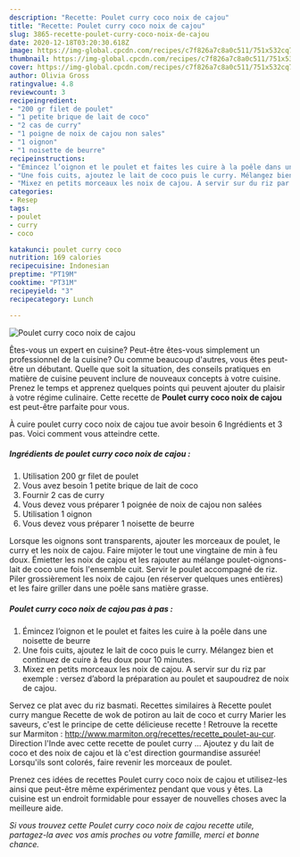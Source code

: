 ```yaml
---
description: "Recette: Poulet curry coco noix de cajou"
title: "Recette: Poulet curry coco noix de cajou"
slug: 3865-recette-poulet-curry-coco-noix-de-cajou
date: 2020-12-18T03:20:30.618Z
image: https://img-global.cpcdn.com/recipes/c7f826a7c8a0c511/751x532cq70/poulet-curry-coco-noix-de-cajou-photo-principale-de-la-recette.jpg
thumbnail: https://img-global.cpcdn.com/recipes/c7f826a7c8a0c511/751x532cq70/poulet-curry-coco-noix-de-cajou-photo-principale-de-la-recette.jpg
cover: https://img-global.cpcdn.com/recipes/c7f826a7c8a0c511/751x532cq70/poulet-curry-coco-noix-de-cajou-photo-principale-de-la-recette.jpg
author: Olivia Gross
ratingvalue: 4.8
reviewcount: 3
recipeingredient:
- "200 gr filet de poulet"
- "1 petite brique de lait de coco"
- "2 cas de curry"
- "1 poigne de noix de cajou non sales"
- "1 oignon"
- "1 noisette de beurre"
recipeinstructions:
- "Émincez l’oignon et le poulet et faites les cuire à la poêle dans une noisette de beurre"
- "Une fois cuits, ajoutez le lait de coco puis le curry. Mélangez bien et continuez de cuire à feu doux pour 10 minutes."
- "Mixez en petits morceaux les noix de cajou. A servir sur du riz par exemple : versez d’abord la préparation au poulet et saupoudrez de noix de cajou."
categories:
- Resep
tags:
- poulet
- curry
- coco

katakunci: poulet curry coco 
nutrition: 169 calories
recipecuisine: Indonesian
preptime: "PT19M"
cooktime: "PT31M"
recipeyield: "3"
recipecategory: Lunch

---
```



![Poulet curry coco noix de cajou](https://img-global.cpcdn.com/recipes/c7f826a7c8a0c511/751x532cq70/poulet-curry-coco-noix-de-cajou-photo-principale-de-la-recette.jpg)

Êtes-vous un expert en cuisine? Peut-être êtes-vous simplement un professionnel de la cuisine? Ou comme beaucoup d'autres, vous êtes peut-être un débutant. Quelle que soit la situation, des conseils pratiques en matière de cuisine peuvent inclure de nouveaux concepts à votre cuisine. Prenez le temps et apprenez quelques points qui peuvent ajouter du plaisir à votre régime culinaire. Cette recette de <strong> Poulet curry coco noix de cajou </strong> est peut-être parfaite pour vous.

<!--inarticleads1-->

À cuire poulet curry coco noix de cajou tue avoir besoin 6 Ingrédients et 3 pas. Voici comment vous atteindre cette.

##### Ingrédients de poulet curry coco noix de cajou :

1. Utilisation 200 gr filet de poulet
1. Vous avez besoin 1 petite brique de lait de coco
1. Fournir 2 cas de curry
1. Vous devez vous préparer 1 poignée de noix de cajou non salées
1. Utilisation 1 oignon
1. Vous devez vous préparer 1 noisette de beurre


Lorsque les oignons sont transparents, ajouter les morceaux de poulet, le curry et les noix de cajou. Faire mijoter le tout une vingtaine de min à feu doux. Émietter les noix de cajou et les rajouter au mélange poulet-oignons-lait de coco une fois l&#39;ensemble cuit. Servir le poulet accompagné de riz. Piler grossièrement les noix de cajou (en réserver quelques unes entières) et les faire griller dans une poêle sans matière grasse. 

<!--inarticleads2-->

##### Poulet curry coco noix de cajou pas à pas :

1. Émincez l’oignon et le poulet et faites les cuire à la poêle dans une noisette de beurre
1. Une fois cuits, ajoutez le lait de coco puis le curry. Mélangez bien et continuez de cuire à feu doux pour 10 minutes.
1. Mixez en petits morceaux les noix de cajou. A servir sur du riz par exemple : versez d’abord la préparation au poulet et saupoudrez de noix de cajou.


Servez ce plat avec du riz basmati. Recettes similaires à Recette poulet curry mangue Recette de wok de potiron au lait de coco et curry Marier les saveurs, c&#39;est le principe de cette délicieuse recette ! Retrouve la recette sur Marmiton : http://www.marmiton.org/recettes/recette_poulet-au-cur. Direction l&#39;Inde avec cette recette de poulet curry … Ajoutez y du lait de coco et des noix de cajou et là c&#39;est direction gourmandise assurée! Lorsqu&#39;ils sont colorés, faire revenir les morceaux de poulet. 

<!--inarticleads1-->

<p>
Prenez ces idées de recettes Poulet curry coco noix de cajou et utilisez-les ainsi que peut-être même expérimentez pendant que vous y êtes. La cuisine est un endroit formidable pour essayer de nouvelles choses avec la meilleure aide.
</p>

<p>
<i>Si vous trouvez cette Poulet curry coco noix de cajou recette utile, partagez-la avec vos amis proches ou votre famille, merci et bonne chance.</i>
</p>

